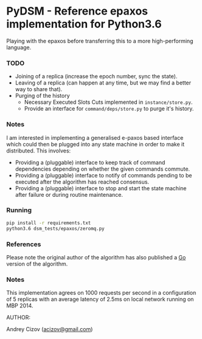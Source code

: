 PyDSM - Reference epaxos implementation for Python3.6
==========
Playing with the epaxos before transferring this to a more high-performing language.

### TODO

- Joining of a replica (increase the epoch number, sync the state).
- Leaving of a replica (can happen at any time, but we may find a better way to share that).
- Purging of the history
   - Necessary Executed Slots Cuts implemented in `instance/store.py`.
   - Provide an interface for `command/deps/store.py` to purge it's history.

### Notes
I am interested in implementing a generalised e-paxos based interface which could then be plugged into any state machine in order to make it distributed. This involves:
  -  Providing a (pluggable) interface to keep track of command dependencies depending on whether the given commands commute.
  -  Providing a (pluggable) interface to notify of commands pending to be  executed after the algorithm has reached consensus.
  -  Providing a (pluggable) interface to stop and start the state machine after failure or during routine maintenance.

### Running

```bash
pip install -r requirements.txt
python3.6 dsm_tests/epaxos/zeromq.py
```
### References

Please note the original author of the algorithm has also published a [Go](https://github.com/efficient/epaxos) version of the algorithm. 

### Notes

This implementation agrees on 1000 requests per second in a configuration of 5 replicas with an average latency of 2.5ms on local network running on MBP 2014.

AUTHOR:

Andrey Cizov (acizov@gmail.com)